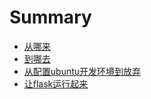 # Summary

* [从哪来](README.md)
* [到哪去](chapter1.md)
* [从配置ubuntu开发环境到放弃](xu-ni-huan-jing.md)
* [让flask运行起来](rang-flask-yun-xing-qi-lai.md)


